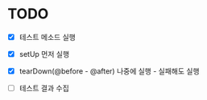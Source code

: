 # TODO

- [X] 테스트 메소드 실행
- [X] setUp 먼저 실행
- [X] tearDown(@before - @after) 나중에 실행 - 실패해도 실행
- [ ] 테스트 결과 수집



